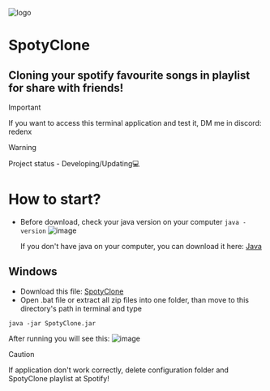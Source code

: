 ![logo](https://github.com/reden1k/SpotyClone/assets/45299992/28f7349f-aa6d-4994-bebe-9e3bc885bae9)

# SpotyClone
## Cloning your spotify favourite songs in playlist for share with friends!

> [!IMPORTANT]
> If you want to access this terminal application and test it, DM me in discord: redenx

> [!WARNING]
> Project status - Developing/Updating💻

# How to start?
* Before download, check your java version on your computer ```java -version```
 ![image](https://github.com/reden1k/SpotyClone/assets/45299992/e2317a72-0704-4660-bdba-649d85f03ff5)

    If you don't have java on your computer, you can download it here:
    [Java](https://www.oracle.com/java/technologies/downloads/#jdk22-windows)

## Windows
* Download this file:
[SpotyClone](https://github.com/reden1k/SpotyClone/files/14748773/SpotyClone.zip)
* Open .bat file or extract all zip files into one folder, than move to this directory's path in terminal and type
```
java -jar SpotyClone.jar
```
After running you will see this:
![image](https://github.com/reden1k/SpotyClone/assets/45299992/7601bd91-5db3-437a-a448-a0cf36af1da5)
>[!CAUTION]
>If application don't work correctly, delete configuration folder and SpotyClone playlist at Spotify!


